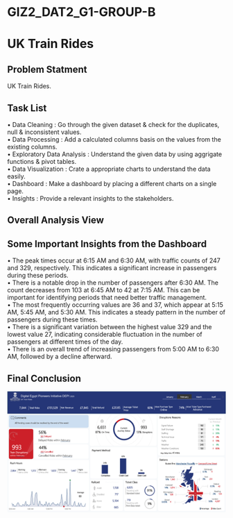 # GIZ2_DAT2_G1-GROUP-B

# UK Train Rides

## Problem Statment

UK Train Rides.

## Task List

• Data Cleaning : Go through the given dataset & check for the duplicates, null & inconsistent values.<br />
• Data Processing : Add a calculated columns basis on the values from the existing columns.<br />
• Exploratory Data Analysis : Understand the given data by using aggrigate functions & pivot tables.<br />
• Data Visualization : Crate a appropriate charts to understand the data easily.<br />
• Dashboard : Make a dashboard by placing a different charts on a single page.<br />
• Insights : Provide a relevant insights to the stakeholders.

## Overall Analysis View

## Some Important Insights from the Dashboard

• The peak times occur at 6:15 AM and 6:30 AM, with traffic counts of 247 and 329, respectively. This indicates a significant increase in passengers during these periods.<br />
• There is a notable drop in the number of passengers after 6:30 AM. The count decreases from 103 at 6:45 AM to 42 at 7:15 AM. This can be important for identifying periods that need better traffic management.<br />
• The most frequently occurring values are 36 and 37, which appear at 5:15 AM, 5:45 AM, and 5:30 AM. This indicates a steady pattern in the number of passengers during these times.<br />
• There is a significant variation between the highest value 329 and the lowest value 27, indicating considerable fluctuation in the number of passengers at different times of the day.<br />
• There is an overall trend of increasing passengers from 5:00 AM to 6:30 AM, followed by a decline afterward.

## Final Conclusion

![image](https://github.com/MustafaShesh/GIZ2_DAT2_G1-GROUP-B/blob/main/032227.png)
